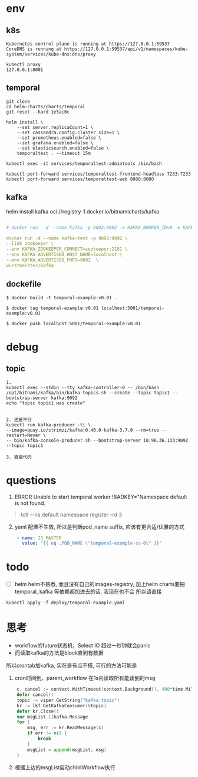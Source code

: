 
# env

## k8s
```shell
Kubernetes control plane is running at https://127.0.0.1:59537
CoreDNS is running at https://127.0.0.1:59537/api/v1/namespaces/kube-system/services/kube-dns:dns/proxy

kubectl proxy
127.0.0.1:8001

```

## temporal


```
git clone
cd helm-charts/charts/temporal
git reset --hard 1e5ac0c

helm install \                                          
    --set server.replicaCount=1 \
    --set cassandra.config.cluster_size=1 \
    --set prometheus.enabled=false \
    --set grafana.enabled=false \
    --set elasticsearch.enabled=false \
    temporaltest . --timeout 15m

```
```
kubectl exec -it services/temporaltest-admintools /bin/bash

kubectl port-forward services/temporaltest-frontend-headless 7233:7233
kubectl port-forward services/temporaltest-web 8080:8080
```

## kafka

helm install kafka oci://registry-1.docker.io/bitnamicharts/kafka

```yaml

# docker run  -d --name kafka -p 9092:9092 -e KAFKA_BROKER_ID=0 -e KAFKA_ZOOKEEPER_CONNECT=://10.0.4.13:2181 -e KAFKA_ADVERTISED_LISTENERS=PLAINTEXT://10.0.4.13:9092 -e KAFKA_LISTENERS=PLAINTEXT://0.0.0.0:9092 -t wurstmeister/kafka

docker run -d --name kafka-test -p 9092:9092 \
--link zookeeper \
--env KAFKA_ZOOKEEPER_CONNECT=zookeeper:2181 \
--env KAFKA_ADVERTISED_HOST_NAME=localhost \
--env KAFKA_ADVERTISED_PORT=9092  \
wurstmeister/kafka
```

## dockefile
```
$ docker build -t temporal-example:v0.01 .

$ docker tag temporal-example:v0.01 localhost:5001/temporal-example:v0.01

$ docker push localhost:5001/temporal-example:v0.01
```
# debug
## topic
```
1.
kubectl exec --stdin --tty kafka-controller-0 -- /bin/bash
/opt/bitnami/kafka/bin/kafka-topics.sh --create --topic topic1 --bootstrap-server kafka:9092 
echo "topic topic1 was create"


2. 还是不行
kubectl run kafka-producer -ti \
--image=quay.io/strimzi/kafka:0.40.0-kafka-3.7.0 --rm=true --restart=Never \
-- bin/kafka-console-producer.sh --bootstrap-server 10.96.36.133:9092 --topic topic1

3. 直接代码
```
# questions

1. ERROR Unable to start temporal worker !BADKEY="Namespace default is not found.
> tctl --ns default namespace register -rd 3


2. yaml 配置不生效, 所以是判断pod_name suffix, 应该有更合适/优雅的方式
```yaml
    - name: IS_MASTER
      value: "{{ eq .POD_NAME \"temporal-example-ss-0\" }}"
```

# todo
- [ ] helm 
 helm不熟悉, 而且没有自己的images-registry, 加上helm charts要把temporal, kafka 等依赖都加进去的话, 我现在也不会
  所以请直接
  
```shell
kubectl apply -f deploy/temporal-example.yaml
```

# 思考 

- workflow的future状态机，Select IO 超过一秒钟就会panic
- 而读取kafka的方法是block直到有数据

所以crontab加kafka, 实在是有点不搭, 可行的方法可能是
    
1. cron时间到，parent_workflow 在1s内读取所有能读到的msg

```Go
    c, cancel := context.WithTimeout(context.Background(), 900*time.Millisecond)
    defer cancel()
    topic := viper.GetString("kafka.topic")
    kr := lkf.GetKafkaConsumer(&topic)
    defer kr.Close()
    var msgList []kafka.Message
    for {
        msg, err := kr.ReadMessage(c)
        if err != nil {
            break
        }
        msgList = append(msgList, msg)
    }
```

2. 根据上边的msgList启动childWorkflow执行